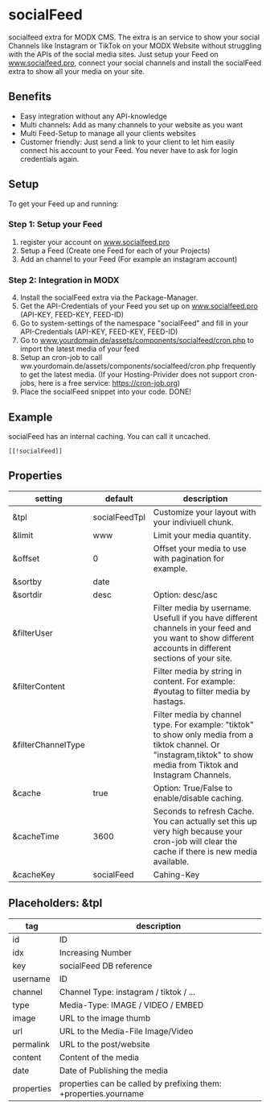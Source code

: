 # socialFeed
socialfeed extra for MODX CMS. The extra is an service to show your social Channels like Instagram or TikTok on your MODX Website without struggling with the APIs of the social media sites. Just setup your Feed on www.socialfeed.pro, connect your social channels and install the socialFeed extra to show all your media on your site.

## Benefits
- Easy integration without any API-knowledge
- Multi channels: Add as many channels to your website as you want
- Multi Feed-Setup to manage all your clients websites
- Customer friendly: Just send a link to your client to let him easily connect his account to your Feed. You never have to ask for login credentials again.

## Setup
To get your Feed up and running:

### Step 1: Setup your Feed
1. register your account on www.socialfeed.pro
2. Setup a Feed (Create one Feed for each of your Projects)
3. Add an channel to your Feed (For example an instagram account)

### Step 2: Integration in MODX
4. Install the socialFeed extra via the Package-Manager.
5. Get the API-Credentials of your Feed you set up on www.socialfeed.pro (API-KEY, FEED-KEY, FEED-ID)
6. Go to system-settings of the namespace "socialFeed" and fill in your API-Credentials (API-KEY, FEED-KEY, FEED-ID)
7. Go to www.yourdomain.de/assets/components/socialfeed/cron.php to import the latest media of your feed
8. Setup an cron-job to call ww.yourdomain.de/assets/components/socialfeed/cron.php frequently to get the latest media. (If your Hosting-Privider does not support cron-jobs, here is a free service: https://cron-job.org)
9. Place the socialFeed snippet into your code. DONE!

## Example
socialFeed has an internal caching. You can call it uncached.
```
[[!socialFeed]]
```

## Properties
| setting | default | description |
| --- | --- | --- |
| &tpl | socialFeedTpl | Customize your layout with your indiviuell chunk. |
| &limit | www | Limit your media quantity. |
| &offset | 0 | Offset your media to use with pagination for example. |
| &sortby | date |  |
| &sortdir | desc | Option: desc/asc |
| &filterUser |  | Filter media by username. Usefull if you have different channels in your feed and you want to show different accounts in different sections of your site. |
| &filterContent |  | Filter media by string in content. For example: #youtag to filter media by hastags. |
| &filterChannelType |  | Filter media by channel type. For example: "tiktok" to show only media from a tiktok channel. Or "instagram,tiktok" to show media from Tiktok and Instagram Channels. |
| &cache | true | Option: True/False to enable/disable caching. |
| &cacheTime | 3600 | Seconds to refresh Cache. You can actually set this up very high because your cron-job will clear the cache if there is new media available. |
| &cacheKey | socialFeed | Cahing-Key |

## Placeholders: &tpl
| tag | description |
| --- | --- |
| id | ID |
| idx | Increasing Number |
| key | socialFeed DB reference |
| username | ID |
| channel | Channel Type: instagram / tiktok / ... |
| type | Media-Type: IMAGE / VIDEO / EMBED |
| image | URL to the image thumb |
| url | URL to the Media-File Image/Video |
| permalink | URL to the post/website |
| content | Content of the media |
| date | Date of Publishing the media |
| properties | properties can be called by prefixing them: +properties.yourname |
